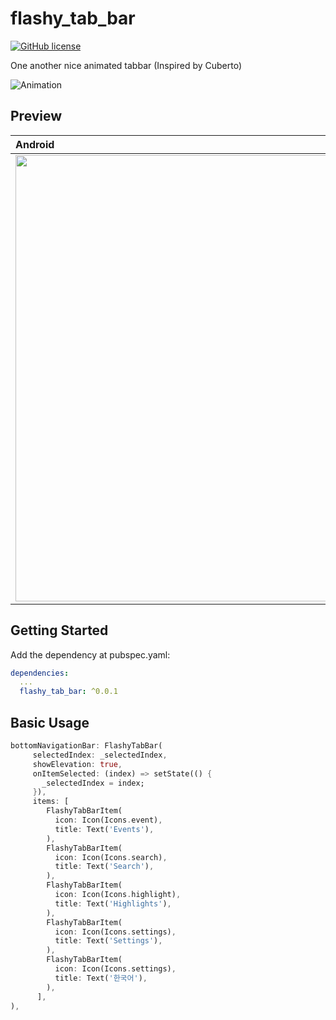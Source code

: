 # flashy_tab_bar
[![GitHub license](https://img.shields.io/badge/license-MIT-lightgrey.svg)](https://raw.githubusercontent.com/Cuberto/flashy-tabbar-android/master/LICENSE)

One another nice animated tabbar (Inspired by Cuberto)

![Animation](https://raw.githubusercontent.com/leesnhyun/flashy_tab_bar/master/docs/animation.gif)

## Preview
| Android              | iOS                  |
| :------------------- | -------------------: |
| <img src="https://raw.githubusercontent.com/leesnhyun/flashy_tab_bar/master/docs/emulator-android.gif" height="714">  | <img src="https://raw.githubusercontent.com/leesnhyun/flashy_tab_bar/master/docs/emulator-ios.gif" height="714"> |


## Getting Started

Add the dependency at pubspec.yaml:

```yaml
dependencies:
  ...
  flashy_tab_bar: ^0.0.1
```

## Basic Usage

```dart
bottomNavigationBar: FlashyTabBar(
     selectedIndex: _selectedIndex,
     showElevation: true,
     onItemSelected: (index) => setState(() {
       _selectedIndex = index;
     }),
     items: [
        FlashyTabBarItem(
          icon: Icon(Icons.event),
          title: Text('Events'),
        ),
        FlashyTabBarItem(
          icon: Icon(Icons.search),
          title: Text('Search'),
        ),
        FlashyTabBarItem(
          icon: Icon(Icons.highlight),
          title: Text('Highlights'),
        ),
        FlashyTabBarItem(
          icon: Icon(Icons.settings),
          title: Text('Settings'),
        ),
        FlashyTabBarItem(
          icon: Icon(Icons.settings),
          title: Text('한국어'),
        ),
      ],
),
```
